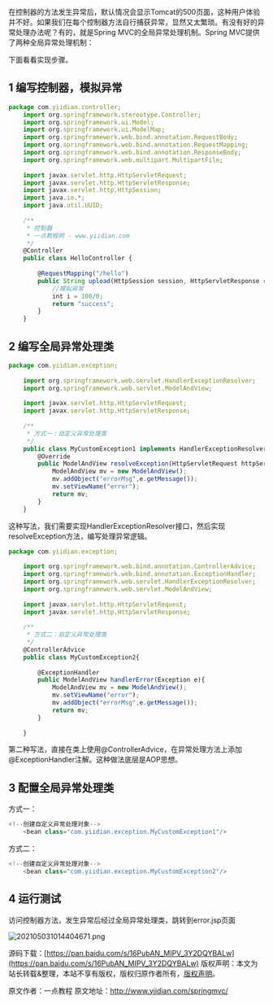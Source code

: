 


在控制器的方法发生异常后，默认情况会显示Tomcat的500页面，这种用户体验并不好。如果我们在每个控制器方法自行捕获异常，显然又太繁琐。有没有好的异常处理办法呢？有的，就是Spring MVC的全局异常处理机制。Spring MVC提供了两种全局异常处理机制：

下面看看实现步骤。

## 1 编写控制器，模拟异常


```js 
package com.yiidian.controller;
    import org.springframework.stereotype.Controller;
    import org.springframework.ui.Model;
    import org.springframework.ui.ModelMap;
    import org.springframework.web.bind.annotation.RequestBody;
    import org.springframework.web.bind.annotation.RequestMapping;
    import org.springframework.web.bind.annotation.ResponseBody;
    import org.springframework.web.multipart.MultipartFile;
    
    import javax.servlet.http.HttpServletRequest;
    import javax.servlet.http.HttpServletResponse;
    import javax.servlet.http.HttpSession;
    import java.io.*;
    import java.util.UUID;
    
    /**
     * 控制器
     * 一点教程网 - www.yiidian.com
     */
    @Controller
    public class HelloController {
    
        @RequestMapping("/hello")
        public String upload(HttpSession session, HttpServletResponse response) throws Exception {
            //模拟异常
            int i = 100/0;
            return "success";
        }
    }
```

## 2 编写全局异常处理类


```js 
package com.yiidian.exception;
    
    import org.springframework.web.servlet.HandlerExceptionResolver;
    import org.springframework.web.servlet.ModelAndView;
    
    import javax.servlet.http.HttpServletRequest;
    import javax.servlet.http.HttpServletResponse;
    
    /**
     * 方式一：自定义异常处理类
     */
    public class MyCustomException1 implements HandlerExceptionResolver{
        @Override
        public ModelAndView resolveException(HttpServletRequest httpServletRequest, HttpServletResponse httpServletResponse, Object o, Exception e) {
            ModelAndView mv = new ModelAndView();
            mv.addObject("errorMsg",e.getMessage());
            mv.setViewName("error");
            return mv;
        }
    }
```

这种写法，我们需要实现HandlerExceptionResolver接口，然后实现resolveException方法，编写处理异常逻辑。


```js 
package com.yiidian.exception;
    
    import org.springframework.web.bind.annotation.ControllerAdvice;
    import org.springframework.web.bind.annotation.ExceptionHandler;
    import org.springframework.web.servlet.HandlerExceptionResolver;
    import org.springframework.web.servlet.ModelAndView;
    
    import javax.servlet.http.HttpServletRequest;
    import javax.servlet.http.HttpServletResponse;
    
    /**
     * 方式二：自定义异常处理类
     */
    @ControllerAdvice
    public class MyCustomException2{
    
        @ExceptionHandler
        public ModelAndView handlerError(Exception e){
            ModelAndView mv = new ModelAndView();
            mv.setViewName("error");
            mv.addObject("errorMsg",e.getMessage());
            return mv;
        }
    
    }
```

第二种写法，直接在类上使用@ControllerAdvice，在异常处理方法上添加@ExceptionHandler注解。这种做法底层是AOP思想。

## 3 配置全局异常处理类

方式一：

```js 
<!--创建自定义异常处理对象-->
    <bean class="com.yiidian.exception.MyCustomException1"/>
```

方式二：


```js 
<!--创建自定义异常处理对象-->
    <bean class="com.yiidian.exception.MyCustomException2"/>
```

## 4 运行测试

访问控制器方法，发生异常后经过全局异常处理类，跳转到error.jsp页面

![202105031014404671.png](https://gitee.com/hezhiyuan007/java-study/raw/master/images/SpringMVC/6ab9c8de-b105-4423-af0c-e15a5cae5783.png)

源码下载：[https://pan.baidu.com/s/16PubAN_MIPV_3Y2DQYBALw](https://pan.baidu.com/s/16PubAN_MIPV_3Y2DQYBALw)
版权声明：本文为站长转载&整理，本站不享有版权，版权归原作者所有，[版权声明](https://gitee.com/hezhiyuan007/java-notes/raw/master/disclaimer.md)。




原文作者：一点教程 原文地址：http://www.yiidian.com/springmvc/